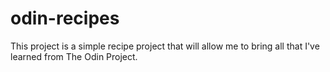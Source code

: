 # odin-recipes
This project is a simple recipe project that will allow me to bring all that I've learned from The Odin Project.
